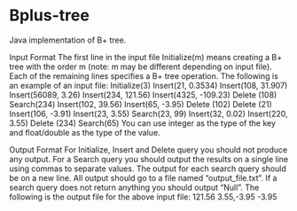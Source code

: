 # Bplus-tree

Java implementation of B+ tree.

Input Format
The first line in the input file Initialize(m) means creating a B+ tree with the order m (note: m may be
different depending on input file). Each of the remaining lines specifies a B+ tree operation. The
following is an example of an input file:
Initialize(3)
Insert(21, 0.3534)
Insert(108, 31.907)
Insert(56089, 3.26)
Insert(234, 121.56)
Insert(4325, -109.23)
Delete (108)
Search(234)
Insert(102, 39.56)
Insert(65, -3.95)
Delete (102)
Delete (21)
Insert(106, -3.91)
Insert(23, 3.55)
Search(23, 99)
Insert(32, 0.02)
Insert(220, 3.55)
Delete (234)
Search(65)
You can use integer as the type of the key and float/double as the type of the value.

Output Format
For Initialize, Insert and Delete query you should not produce any output.
For a Search query you should output the results on a single line using commas to separate values. The
output for each search query should be on a new line. All output should go to a file named
“output_file.txt”. If a search query does not return anything you should output “Null”.
The following is the output file for the above input file:
121.56
3.55,-3.95
-3.95
